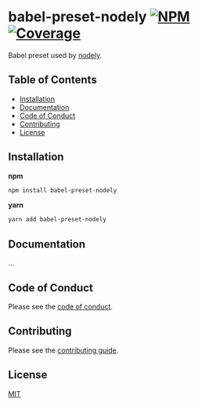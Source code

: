 # babel-preset-nodely [![NPM][npm-img]][npm-url] [![Coverage][cov-img]][cov-url]

Babel preset used by [nodely](https://github.com/dogma-io/nodely).

## Table of Contents

*   [Installation](#installation)
*   [Documentation](#documentation)
*   [Code of Conduct](#code-of-conduct)
*   [Contributing](#contributing)
*   [License](#license)

## Installation

**npm**

```bash
npm install babel-preset-nodely
```

**yarn**

```bash
yarn add babel-preset-nodely
```

## Documentation

…

## Code of Conduct

Please see the [code of conduct](CODE_OF_CONDUCT.md).

## Contributing

Please see the [contributing guide](CONTRIBUTING.md).

## License

[MIT](LICENSE.md)

[cov-img]: https://img.shields.io/codecov/c/github/dogma-io/babel-preset-nodely.svg "Code Coverage"
[cov-url]: https://codecov.io/gh/dogma-io/babel-preset-nodely

[npm-img]: https://img.shields.io/npm/v/babel-preset-nodely.svg "NPM Version"
[npm-url]: https://www.npmjs.com/package/babel-preset-nodely
